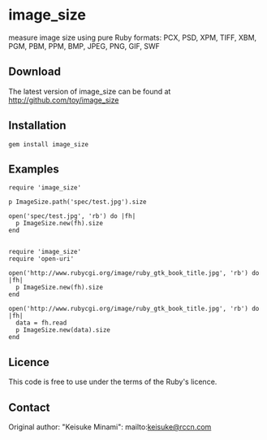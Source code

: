 # image_size

measure image size using pure Ruby
formats: PCX, PSD, XPM, TIFF, XBM, PGM, PBM, PPM, BMP, JPEG, PNG, GIF, SWF

## Download

The latest version of image\_size can be found at http://github.com/toy/image_size

## Installation

    gem install image_size

## Examples

    require 'image_size'

    p ImageSize.path('spec/test.jpg').size

    open('spec/test.jpg', 'rb') do |fh|
      p ImageSize.new(fh).size
    end


    require 'image_size'
    require 'open-uri'

    open('http://www.rubycgi.org/image/ruby_gtk_book_title.jpg', 'rb') do |fh|
      p ImageSize.new(fh).size
    end

    open('http://www.rubycgi.org/image/ruby_gtk_book_title.jpg', 'rb') do |fh|
      data = fh.read
      p ImageSize.new(data).size
    end

## Licence

This code is free to use under the terms of the Ruby's licence.

## Contact

Original author: "Keisuke Minami": mailto:keisuke@rccn.com
